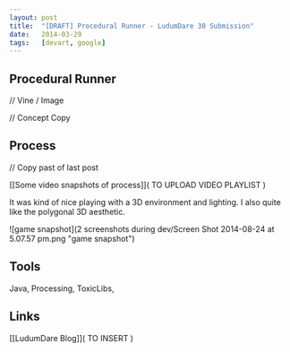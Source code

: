 ```yaml
---
layout:	post
title:	"[DRAFT] Procedural Runner - LudumDare 30 Submission"
date:	2014-03-29
tags:	[devart, google]
---
```


## Procedural Runner

// Vine / Image

// Concept Copy

## Process

// Copy past of last post

[[Some video snapshots of process]]( TO UPLOAD VIDEO PLAYLIST )

It was kind of nice playing with a 3D environment and lighting. I also quite like the polygonal 3D aesthetic.

![game snapshot](2 screenshots during dev/Screen Shot 2014-08-24 at 5.07.57 pm.png "game snapshot")

## Tools

Java, Processing, ToxicLibs, 

## Links

[[LudumDare Blog]]( TO INSERT )